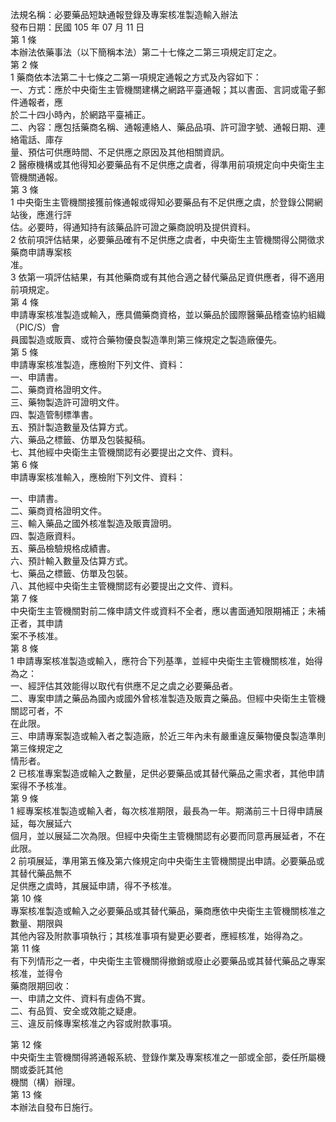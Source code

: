 法規名稱：必要藥品短缺通報登錄及專案核准製造輸入辦法  
發布日期：民國 105 年 07 月 11 日  
第 1 條  
本辦法依藥事法（以下簡稱本法）第二十七條之二第三項規定訂定之。  
第 2 條  
1 藥商依本法第二十七條之二第一項規定通報之方式及內容如下：  
一、方式：應於中央衛生主管機關建構之網路平臺通報；其以書面、言詞或電子郵件通報者，應  
於二十四小時內，於網路平臺補正。  
二、內容：應包括藥商名稱、通報連絡人、藥品品項、許可證字號、通報日期、連絡電話、庫存  
量、預估可供應時間、不足供應之原因及其他相關資訊。  
2 醫療機構或其他得知必要藥品有不足供應之虞者，得準用前項規定向中央衛生主管機關通報。  
第 3 條  
1 中央衛生主管機關接獲前條通報或得知必要藥品有不足供應之虞，於登錄公開網站後，應進行評  
估。必要時，得通知持有該藥品許可證之藥商說明及提供資料。  
2 依前項評估結果，必要藥品確有不足供應之虞者，中央衛生主管機關得公開徵求藥商申請專案核  
准。  
3 依第一項評估結果，有其他藥商或有其他合適之替代藥品足資供應者，得不適用前項規定。  
第 4 條  
申請專案核准製造或輸入，應具備藥商資格，並以藥品於國際醫藥品稽查協約組織（PIC/S）會  
員國製造或販賣、或符合藥物優良製造準則第三條規定之製造廠優先。  
第 5 條  
申請專案核准製造，應檢附下列文件、資料：  
一、申請書。  
二、藥商資格證明文件。  
三、藥物製造許可證明文件。  
四、製造管制標準書。  
五、預計製造數量及估算方式。  
六、藥品之標籤、仿單及包裝擬稿。  
七、其他經中央衛生主管機關認有必要提出之文件、資料。  
第 6 條  
申請專案核准輸入，應檢附下列文件、資料：  


一、申請書。  
二、藥商資格證明文件。  
三、輸入藥品之國外核准製造及販賣證明。  
四、製造廠資料。  
五、藥品檢驗規格成績書。  
六、預計輸入數量及估算方式。  
七、藥品之標籤、仿單及包裝。  
八、其他經中央衛生主管機關認有必要提出之文件、資料。  
第 7 條  
中央衛生主管機關對前二條申請文件或資料不全者，應以書面通知限期補正；未補正者，其申請  
案不予核准。  
第 8 條  
1 申請專案核准製造或輸入，應符合下列基準，並經中央衛生主管機關核准，始得為之：  
一、經評估其效能得以取代有供應不足之虞之必要藥品者。  
二、專案申請之藥品為國內或國外曾核准製造及販賣之藥品。但經中央衛生主管機關認可者，不  
在此限。  
三、申請專案製造或輸入者之製造廠，於近三年內未有嚴重違反藥物優良製造準則第三條規定之  
情形者。  
2 已核准專案製造或輸入之數量，足供必要藥品或其替代藥品之需求者，其他申請案得不予核准。  
第 9 條  
1 經專案核准製造或輸入者，每次核准期限，最長為一年。期滿前三十日得申請展延，每次展延六  
個月，並以展延二次為限。但經中央衛生主管機關認有必要而同意再展延者，不在此限。  
2 前項展延，準用第五條及第六條規定向中央衛生主管機關提出申請。必要藥品或其替代藥品無不  
足供應之虞時，其展延申請，得不予核准。  
第 10 條  
專案核准製造或輸入之必要藥品或其替代藥品，藥商應依中央衛生主管機關核准之數量、期限與  
其他內容及附款事項執行；其核准事項有變更必要者，應經核准，始得為之。  
第 11 條  
有下列情形之一者，中央衛生主管機關得撤銷或廢止必要藥品或其替代藥品之專案核准，並得令  
藥商限期回收：  
一、申請之文件、資料有虛偽不實。  
二、有品質、安全或效能之疑慮。  
三、違反前條專案核准之內容或附款事項。  


第 12 條  
中央衛生主管機關得將通報系統、登錄作業及專案核准之一部或全部，委任所屬機關或委託其他  
機關（構）辦理。  
第 13 條  
本辦法自發布日施行。  


